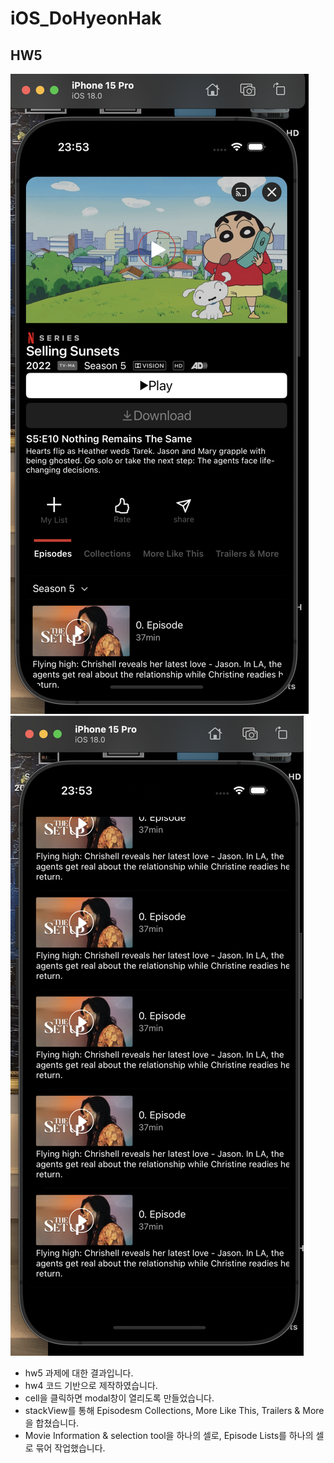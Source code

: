 # iOS_DoHyeonHak


## HW5

<img src = "https://github.com/4th-PARD-iOS-PART/iOS_DoHyeonHak/blob/main/5th_hw_HyeonhakDo/hw5_1.png">

<img src = "https://github.com/4th-PARD-iOS-PART/iOS_DoHyeonHak/blob/main/5th_hw_HyeonhakDo/hw5_2.png">

- hw5 과제에 대한 결과입니다.
- hw4 코드 기반으로 제작하였습니다.
- cell을 클릭하면 modal창이 열리도록 만들었습니다. 
- stackView를 통해 Episodesm Collections, More Like This, Trailers & More을 합쳤습니다. 
- Movie Information & selection tool을 하나의 셀로, Episode Lists를 하나의 셀로 묶어 작업했습니다.
